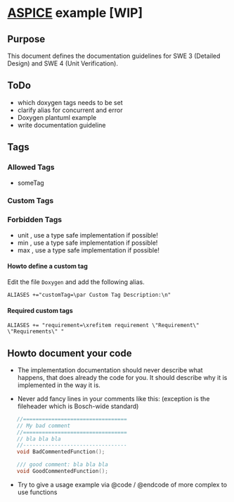 # [ASPICE](http://www.automotivespice.com/) example [WIP]

## Purpose

This document defines the documentation guidelines for SWE 3 (Detailed Design) and SWE 4 (Unit Verification).


## ToDo
 - which doxygen tags needs to be set
 - clarify alias for concurrent and error
 - Doxygen plantuml example
 - write documentation guideline

##  Tags
### Allowed Tags
 - someTag

### Custom Tags

### Forbidden Tags
- unit , use a type safe implementation if possible!
- min , use a type safe implementation if possible!
- max , use a type safe implementation if possible!

#### Howto define a custom tag
Edit the file ```Doxygen``` and add the following alias.
```
ALIASES +="customTag=\par Custom Tag Description:\n"
```
#### Required custom tags
```
ALIASES += "requirement=\xrefitem requirement \"Requirement\" \"Requirements\" "
```

## Howto document your code
 * The implementation documentation should never describe what happens, that does already the code for you. It should describe why it is implemented in the way it is.

 * Never add fancy lines in your comments like this: (exception is the fileheader which is Bosch-wide standard)
 ```cpp
    //=================================
    // My bad comment
    //=================================
    // bla bla bla
    //---------------------------------
    void BadCommentedFunction();

    /// good comment: bla bla bla
    void GoodCommentedFunction();
 ```

 * Try to give a usage example via @code / @endcode of more complex to use functions

